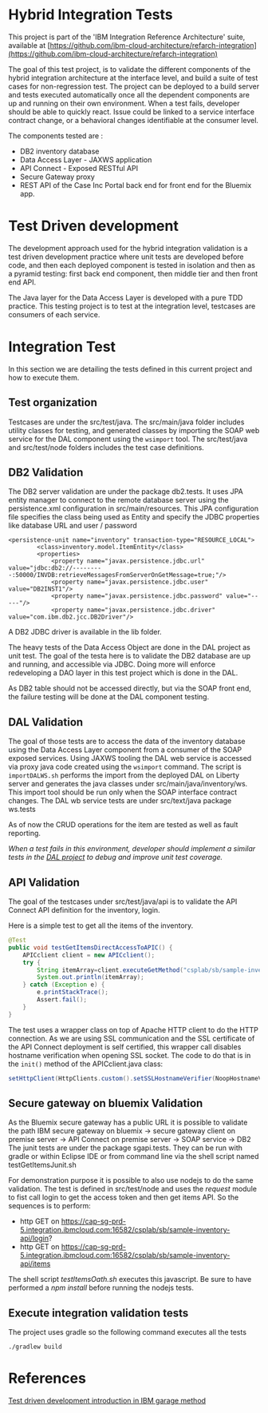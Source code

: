 # Hybrid Integration Tests
This project is part of the 'IBM Integration Reference Architecture' suite, available at [https://github.com/ibm-cloud-architecture/refarch-integration](https://github.com/ibm-cloud-architecture/refarch-integration)

The goal of this test project, is to validate the different components of the hybrid integration architecture at the interface level, and build a suite of test cases for non-regression test. The project can be deployed to a build server and tests executed automatically once all the dependent components are up and running on their own environment. When a test fails, developer should be able to quickly react. Issue could be linked to a service interface contract change, or a behavioral changes identifiable at the consumer level.

The components tested are :
* DB2 inventory database
* Data Access Layer - JAXWS application
* API Connect - Exposed RESTful API
* Secure Gateway proxy
* REST API of the Case Inc Portal back end for front end for the Bluemix app.

# Test Driven development
The development approach used for the hybrid integration validation is a test driven development practice where unit tests are developed before code, and then each deployed component is tested in isolation and then as a pyramid testing: first back end component, then middle tier and then front end API.

The Java layer for the Data Access Layer is developed with a pure TDD practice. This testing  project is to test at the integration level, testcases are consumers of each service.

# Integration Test
In this section we are detailing the tests defined in this current project and how to execute them.
## Test organization
Testcases are under the src/test/java. The src/main/java folder includes utility classes for testing, and generated classes by importing the SOAP web service for the DAL component using the `wsimport` tool. The src/test/java and src/test/node folders includes the test case definitions.

## DB2 Validation
The DB2 server validation are under the package db2.tests. It uses JPA entity manager to connect to the remote database server using the persistence.xml configuration in src/main/resources. This JPA configuration file specifies the class being used as Entity and specify the JDBC properties like database URL and user / password

```
<persistence-unit name="inventory" transaction-type="RESOURCE_LOCAL">
		<class>inventory.model.ItemEntity</class>
		<properties>
			<property name="javax.persistence.jdbc.url" value="jdbc:db2://---------:50000/INVDB:retrieveMessagesFromServerOnGetMessage=true;"/>
			<property name="javax.persistence.jdbc.user" value="DB2INST1"/>
			<property name="javax.persistence.jdbc.password" value="-----"/>
			<property name="javax.persistence.jdbc.driver" value="com.ibm.db2.jcc.DB2Driver"/>
```
A DB2 JDBC driver is available in the lib folder.

The heavy tests of the Data Access Object are done in the DAL project as unit test. The goal of the testa here is to validate the DB2 database are up and running, and accessible via JDBC. Doing more will enforce redeveloping a DAO layer in this test project which is done in the DAL.

As DB2 table should not be accessed directly, but via the SOAP front end, the failure testing will be done at the DAL component testing.

## DAL Validation
The goal of those tests are to access the data of the inventory database using the Data Access Layer component from a consumer of the SOAP exposed services. Using JAXWS tooling the DAL web service is accessed via proxy java code created using the ```wsimport``` command. The script is ```importDALWS.sh``` performs the import from the deployed DAL on Liberty server and generates the java classes under src/main/java/inventory/ws.
This import tool should be run only when the SOAP interface contract changes. The DAL wb service tests are under src/text/java package ws.tests

As of now the CRUD operations for the item are tested as well as fault reporting.

*When a test fails in this environment, developer should implement a similar tests in the [DAL project]() to debug and improve unit test coverage.*

## API Validation
The goal of the testcases under src/test/java/api is to validate the API Connect API definition for the inventory, login.

Here is a simple test to get all the items of the inventory.
```Java
@Test
public void testGetItemsDirectAccessToAPIC() {
	APICclient client = new APICclient();
	try {
		String itemArray=client.executeGetMethod("csplab/sb/sample-inventory-api/items", null);
		System.out.println(itemArray);
	} catch (Exception e) {
		e.printStackTrace();
		Assert.fail();
	}
}
```
The test uses a wrapper class on top of Apache HTTP client to do the HTTP connection. As we are using SSL communication and the SSL certificate of the API Connect deployment is self certified, this wrapper call disables hostname verification when opening SSL socket. The code to do that is in the `init()` method of the APICclient.java class:
```Java
setHttpClient(HttpClients.custom().setSSLHostnameVerifier(NoopHostnameVerifier.INSTANCE).build());

```

## Secure gateway on bluemix Validation
As the Bluemix secure gateway has a public URL it is possible to validate the path IBM secure gateway on bluemix -> secure gateway client on premise server -> API Connect on premise server -> SOAP service -> DB2
The junit tests are under the package sgapi.tests. They can be run with gradle or within Eclipse IDE or from command line via the shell script named testGetItemsJunit.sh

For demonstration purpose it is possible to also use nodejs to do the same validation. The test is defined in src/test/node and uses the *request* module to fist call login to get the access token and then get items API. So the sequences is to perform:
* http GET on https://cap-sg-prd-5.integration.ibmcloud.com:16582/csplab/sb/sample-inventory-api/login?
* http GET on https://cap-sg-prd-5.integration.ibmcloud.com:16582/csplab/sb/sample-inventory-api/items

The shell script *testItemsOath.sh* executes this javascript. Be sure to have performed a *npm install* before running the nodejs tests.

## Execute integration validation tests
The project uses gradle so the following command executes all the tests
```
./gradlew build
```

# References
[Test driven development introduction in IBM garage method](https://www.ibm.com/devops/method/content/code/practice_test_driven_development/)
